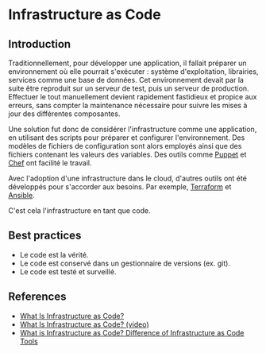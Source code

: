# Infrastructure as Code

## Introduction

Traditionnellement, pour développer une application, il fallait préparer un environnement où elle pourrait s'exécuter : système d'exploitation, librairies, services comme une base de données. Cet environnement devait par la suite être reproduit sur un serveur de test, puis un serveur de production. Effectuer le tout manuellement devient rapidement fastidieux et propice aux erreurs, sans compter la maintenance nécessaire pour suivre les mises à jour des différentes composantes.

Une solution fut donc de considérer l'infrastructure comme une application, en utilisant des scripts pour préparer et configurer l'environnement. Des modèles de fichiers de configuration sont alors employés ainsi que des fichiers contenant les valeurs des variables. Des outils comme [Puppet](https://puppet.com/) et [Chef](https://www.chef.io/) ont facilité le travail.

Avec l'adoption d'une infrastructure dans le cloud, d'autres outils ont été développés pour s'accorder aux besoins. Par exemple, [Terraform](https://www.terraform.io/) et [Ansible](https://www.ansible.com/).

C'est cela l'infrastructure en tant que code.  


## Best practices

* Le code est la vérité.
* Le code est conservé dans un gestionnaire de versions (ex. git).
* Le code est testé et surveillé.

## References

* [What Is Infrastructure as Code?](https://stackify.com/what-is-infrastructure-as-code-how-it-works-best-practices-tutorials/)
* [What Is Infrastructure as Code? (video)](https://www.youtube.com/watch?v=zWw2wuiKd5o&ab_channel=IBMTechnology)
* [What is Infrastructure as Code? Difference of Infrastructure as Code Tools](https://www.youtube.com/watch?v=POPP2WTJ8es&ab_channel=TechWorldwithNana)